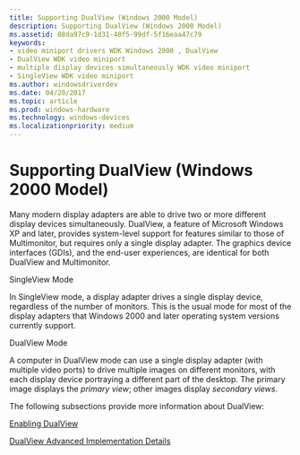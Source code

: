 ```yaml
---
title: Supporting DualView (Windows 2000 Model)
description: Supporting DualView (Windows 2000 Model)
ms.assetid: 08da97c9-1d31-40f5-99df-5f16eaa47c79
keywords:
- video miniport drivers WDK Windows 2000 , DualView
- DualView WDK video miniport
- multiple display devices simultaneously WDK video miniport
- SingleView WDK video miniport
ms.author: windowsdriverdev
ms.date: 04/20/2017
ms.topic: article
ms.prod: windows-hardware
ms.technology: windows-devices
ms.localizationpriority: medium
---
```


# Supporting DualView (Windows 2000 Model)


Many modern display adapters are able to drive two or more different display devices simultaneously. DualView, a feature of Microsoft Windows XP and later, provides system-level support for features similar to those of Multimonitor, but requires only a single display adapter. The graphics device interfaces (GDIs), and the end-user experiences, are identical for both DualView and Multimonitor.

SingleView Mode

In SingleView mode, a display adapter drives a single display device, regardless of the number of monitors. This is the usual mode for most of the display adapters that Windows 2000 and later operating system versions currently support.

DualView Mode

A computer in DualView mode can use a single display adapter (with multiple video ports) to drive multiple images on different monitors, with each display device portraying a different part of the desktop. The primary image displays the *primary view*; other images display *secondary views*.

The following subsections provide more information about DualView:

[Enabling DualView](enabling-dualview.md)

[DualView Advanced Implementation Details](dualview-advanced-implementation-details.md)

 

 





